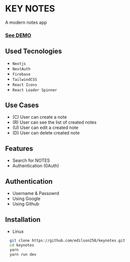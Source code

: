# KEY NOTES

A modern notes app

### [See DEMO](https://keynotes.vercel.app)

## Used Tecnologies

- `Nextjs`
- `NextAuth`
- `Firebase`
- `TailwindCSS`
- `React Icons`
- `React Loader Spinner`

## Use Cases

- (C) User can create a note
- (R) User can see the list of created notes
- (U) User can edit a created note
- (D) User can delete created note

## Features

- Search for NOTES
- Authentication (0Auth)

## Authentication

- Username & Passowrd
- Using Google
- Using Github

## Installation

- Linux

```bash
  git clone https://github.com/edilson258/keynotes.git
  cd keynotes
  yarn
  yarn run dev
```
